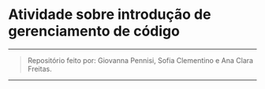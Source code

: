 # Atividade sobre introdução de gerenciamento de código
---
> Repositório feito por: Giovanna Pennisi, Sofia Clementino e Ana Clara Freitas.
---
